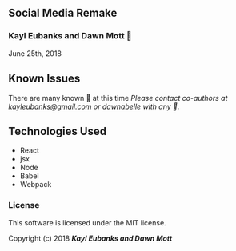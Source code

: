 ## Social Media Remake

### Kayl Eubanks and Dawn Mott :sunrise_over_mountains:
June 25th, 2018

## Known Issues
There are many known :bug: at this time
_Please contact co-authors at kayleubanks@gmail.com or [dawnabelle](https://twitter.com/dawnrparty) with any :bug:._

## Technologies Used

 * React
 * jsx
 * Node
 * Babel
 * Webpack

### License

This software is licensed under the MIT license.

Copyright (c) 2018 ****_Kayl Eubanks and Dawn Mott_****
